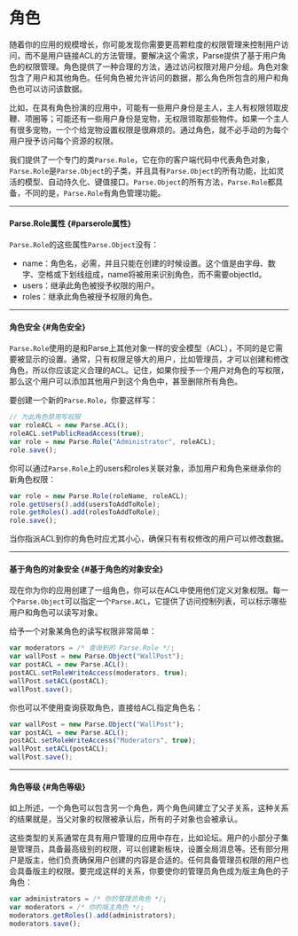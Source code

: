 # 角色

随着你的应用的规模增长，你可能发现你需要更高颗粒度的权限管理来控制用户访问，而不是用户链接ACL的方法管理。要解决这个需求，Parse提供了基于用户角色的权限管理。角色提供了一种合理的方法，通过访问权限对用户分组。角色对象包含了用户和其他角色。任何角色被允许访问的数据，那么角色所包含的用户和角色也可以访问该数据。

比如，在具有角色扮演的应用中，可能有一些用户身份是主人，主人有权限领取皮鞭、项圈等；可能还有一些用户身份是宠物，无权限领取那些物件。如果一个主人有很多宠物，一个个给宠物设置权限是很麻烦的。通过角色，就不必手动的为每个用户授予访问每个资源的权限。

我们提供了一个专门的类`Parse.Role`，它在你的客户端代码中代表角色对象，`Parse.Role`是`Parse.Object`的子类，并且具有`Parse.Object`的所有功能，比如灵活的模型、自动持久化、键值接口。`Parse.Object`的所有方法，`Parse.Role`都具备，不同的是，`Parse.Role`有角色管理功能。

---

#### Parse.Role属性 {#parserole属性}

`Parse.Role`的这些属性`Parse.Object`没有：

* name：角色名，必需，并且只能在创建的时候设置。这个值是由字母、数字、空格或下划线组成，name将被用来识别角色，而不需要objectId。
* users：继承此角色被授予权限的用户。
* roles：继承此角色被授予权限的角色。

---

#### 角色安全 {#角色安全}

`Parse.Role`使用的是和Parse上其他对象一样的安全模型（ACL），不同的是它需要被显示的设置。通常，只有权限足够大的用户，比如管理员，才可以创建和修改角色，所以你应该定义合理的ACL。记住，如果你授予一个用户对角色的写权限，那么这个用户可以添加其他用户到这个角色中，甚至删除所有角色。

要创建一个新的`Parse.Role`，你要这样写：

```js
// 为此角色禁用写权限
var roleACL = new Parse.ACL();
roleACL.setPublicReadAccess(true);
var role = new Parse.Role("Administrator", roleACL);
role.save();
```

你可以通过`Parse.Role`上的users和roles关联对象，添加用户和角色来继承你的新角色权限：

```js
var role = new Parse.Role(roleName, roleACL);
role.getUsers().add(usersToAddToRole);
role.getRoles().add(rolesToAddToRole);
role.save();
```

当你指派ACL到你的角色时应尤其小心，确保只有有权修改的用户可以修改数据。

---

#### 基于角色的对象安全 {#基于角色的对象安全}

现在你为你的应用创建了一组角色，你可以在ACL中使用他们定义对象权限。每一个`Parse.Object`可以指定一个`Parse.ACL`，它提供了访问控制列表，可以标示哪些用户和角色可以读写对象。

给予一个对象某角色的读写权限非常简单：

```js
var moderators = /* 查询到的 Parse.Role */;
var wallPost = new Parse.Object("WallPost");
var postACL = new Parse.ACL();
postACL.setRoleWriteAccess(moderators, true);
wallPost.setACL(postACL);
wallPost.save();
```

你也可以不使用查询获取角色，直接给ACL指定角色名：

```js
var wallPost = new Parse.Object("WallPost");
var postACL = new Parse.ACL();
postACL.setRoleWriteAccess("Moderators", true);
wallPost.setACL(postACL);
wallPost.save();
```

---

#### 角色等级 {#角色等级}

如上所述，一个角色可以包含另一个角色，两个角色间建立了父子关系，这种关系的结果就是，当父对象的权限被承认后，所有的子对象也会被承认。

这些类型的关系通常在具有用户管理的应用中存在，比如论坛。用户的小部分子集是管理员，具备最高级别的权限，可以创建新板块，设置全局消息等。还有部分用户是版主，他们负责确保用户创建的内容是合适的。任何具备管理员权限的用户也会具备版主的权限。要完成这样的关系，你要使你的管理员角色成为版主角色的子角色：

```js
var administrators = /* 你的管理员角色 */;
var moderators = /* 你的版主角色 */;
moderators.getRoles().add(administrators);
moderators.save();
```



